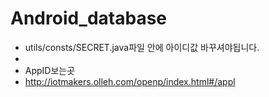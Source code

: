 # Android_database


- utils/consts/SECRET.java파일 안에 아이디값 바꾸셔야됩니다.
- 
- AppID보는곳
- http://iotmakers.olleh.com/openp/index.html#/appl
